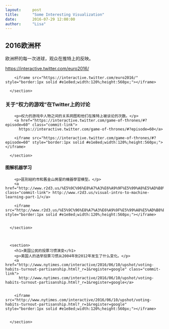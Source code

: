 ```yaml
---
layout:     post
title:      "Some Interesting Visualization"
date:       2016-07-29 12:00:00
author:     "Lisa"
---
```



<section>
        <h1>2016欧洲杯</h1>
        <p>欧洲杯的每一次进球，观众在推特上的反映。</p>
        <a href="https://interactive.twitter.com/euro2016/" class="commit-link"> https://interactive.twitter.com/euro2016/</a>
       
       
          
        <iframe src="https://interactive.twitter.com/euro2016/" style="border:1px solid #e1e8ed;width:120%;height:560px;"></iframe>
        
      </section> 


<section>  
        <h1>关于“权力的游戏”在Twitter上的讨论</h1>
        
        <p>权力的游戏中人物之间的关系网图和他们在推特上被谈论的次数。</p>
        <a href="https://interactive.twitter.com/game-of-thrones/#?episode=60" class="commit-link">
          https://interactive.twitter.com/game-of-thrones/#?episode=60</a>
        
        <iframe src="https://interactive.twitter.com/game-of-thrones/#?episode=60" style="border:1px solid #e1e8ed;width:120%;height:560px;"></iframe>
        
      </section>  
        

<section>  
        <h1>图解机器学习</h1>
        
        <p>區別紐約市和舊金山房屋的機器學習模型。</p>
        <a href="http://www.r2d3.us/%E5%9C%96%E8%A7%A3%E6%A9%9F%E5%99%A8%E5%AD%B8%E7%BF%92%E7%AC%AC%E4%B8%80%E7%AB%A0/" class="commit-link"> http://www.r2d3.us/visual-intro-to-machine-learning-part-1/</a>
        
        <iframe src="http://www.r2d3.us/%E5%9C%96%E8%A7%A3%E6%A9%9F%E5%99%A8%E5%AD%B8%E7%BF%92%E7%AC%AC%E4%B8%80%E7%AB%A0/" style="border:1px solid #e1e8ed;width:120%;height:560px;"></iframe>
            
        
      </section> 
      
       
      
      <section>  
        <h1>美国公民的投票习惯演变</h1>
        <p>美国人的选举投票习惯从2004年到2012年发生了什么变化。</p>
        <a href="http://www.nytimes.com/interactive/2016/06/10/upshot/voting-habits-turnout-partisanship.html?_r=1&register=google" class="commit-link">
          http://www.nytimes.com/interactive/2016/06/10/upshot/voting-habits-turnout-partisanship.html?_r=1&register=google</a>
        
        
        <iframe src="http://www.nytimes.com/interactive/2016/06/10/upshot/voting-habits-turnout-partisanship.html?_r=1&register=google" style="border:1px solid #e1e8ed;width:120%;height:560px;"></iframe>
            
        
      </section>       
 

